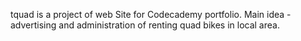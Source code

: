tquad is a project of web Site for Codecademy portfolio.
Main idea - advertising and administration of renting quad bikes in local area.
